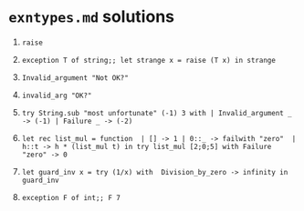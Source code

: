 # `exntypes.md` solutions

1. `raise`


2. `exception T of string;; let strange x = raise (T x) in strange`


3. `Invalid_argument "Not OK?"`


4. `invalid_arg "OK?"`


5. `try String.sub "most unfortunate" (-1) 3 with | Invalid_argument _ -> (-1) | Failure _ -> (-2)`


6. `let rec list_mul = function  | [] -> 1 | 0::_ -> failwith "zero"  | h::t -> h * (list_mul t) in try list_mul [2;0;5] with Failure "zero" -> 0`


7. `let guard_inv x = try (1/x) with  Division_by_zero -> infinity in guard_inv`


8. `exception F of int;; F 7`

